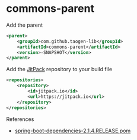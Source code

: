 # commons-parent

Add the parent

```xml
<parent>
	<groupId>com.github.taogen-lib</groupId>
	<artifactId>commons-parent</artifactId>
	<version>-SNAPSHOT</version>
</parent>
```

Add the [JitPack](https://jitpack.io/#taogen-lib/commons-parent) repository to your build file

```xml
<repositories>
	<repository>
		<id>jitpack.io</id>
		<url>https://jitpack.io</url>
	</repository>
</repositories>
```

References

- [spring-boot-dependencies-2.1.4.RELEASE.pom](https://github.com/mahendra-shinde/maven-repo-springboot/blob/master/repository/org/springframework/boot/spring-boot-dependencies/2.1.4.RELEASE/spring-boot-dependencies-2.1.4.RELEASE.pom)